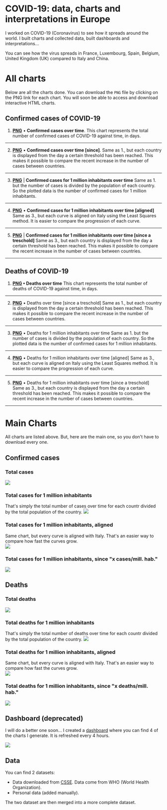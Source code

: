 # COVID-19: data, charts and interpretations in Europe
I worked on COVID-19 (Coronavirus) to see how it spreads around the world. I built charts and collected data, built dashboards and interpretations...

You can see how the virus spreads in France, Luxembourg, Spain, Belgium, United Kingdom (UK) compared to Italy and China.
# All charts
Below are all the charts done. You can download the `PNG` file by clicking on the PNG link for each chart. You will soon be able to access and download interactive HTML charts.

## Confirmed cases of COVID-19

1. **[PNG](https://raw.githubusercontent.com/rozierguillaume/covid-19/master/images/charts/cases.png)** • **Confirmed cases over time**.
This chart represents the total number of confirmed cases of COVID-19 against time, in days.
***

2. **[PNG](https://raw.githubusercontent.com/rozierguillaume/covid-19/master/images/charts/cases_since.png)** • **Confirmed cases over time [since]**.
Same as 1., but each country is displayed from the day a certain threshold has been reached. This makes it possible to compare the recent increase in the number of cases between countries.
***

3. **[PNG](https://raw.githubusercontent.com/rozierguillaume/covid-19/master/images/charts/cases_per_1m_inhabitant.png)** | **Confirmed cases for 1 million inhabitants over time**
Same as 1. but the number of cases is divided by the population of each country. So the plotted data is the number of confirmed cases for 1 million inhabitants.
***

4. **[PNG](https://raw.githubusercontent.com/rozierguillaume/covid-19/master/images/charts/cases_per_1m_inhabitant_aligned.png)** • **Confirmed cases for 1 million inhabitants over time [aligned]**
Same as 3., but each curve is aligned on Italy using the Least Squares method. It is easier to compare the progression of each curve.
***

5. **[PNG](https://raw.githubusercontent.com/rozierguillaume/covid-19/master/images/charts/cases_per_1m_inhabitant_since.png)** | **Confirmed cases for 1 million inhabitants over time [since a treschold]**
Same as 3., but each country is displayed from the day a certain threshold has been reached. This makes it possible to compare the recent increase in the number of cases between countries.
***

## Deaths of COVID-19

1. **[PNG](https://raw.githubusercontent.com/rozierguillaume/covid-19/master/images/charts/deaths.png) • Deaths over time**
This chart represents the total number of deaths of COVID-19 against time, in days.
***

2. **[PNG](https://raw.githubusercontent.com/rozierguillaume/covid-19/master/images/charts/deaths_since.png)** •  Deaths over time [since a treschold]
Same as 1., but each country is displayed from the day a certain threshold has been reached. This makes it possible to compare the recent increase in the number of cases between countries.
***

3. **[PNG](https://raw.githubusercontent.com/rozierguillaume/covid-19/master/images/charts/deaths_per_1m_inhabitant.png)** •  Deaths for 1 million inhabitants over time
Same as 1. but the number of cases is divided by the population of each country. So the plotted data is the number of confirmed cases for 1 million inhabitants.
***

4. **[PNG](https://raw.githubusercontent.com/rozierguillaume/covid-19/master/images/charts/deaths_per_1m_inhabitant_aligned.png)** •  Deaths for 1 million inhabitants over time [aligned]
Same as 3., but each curve is aligned on Italy using the Least Squares method. It is easier to compare the progression of each curve.
***

5. **[PNG](https://raw.githubusercontent.com/rozierguillaume/covid-19/master/images/charts/deaths_per_1m_inhabitant_since.png)** • Deaths for 1 million inhabitants over time [since a treschold]
Same as 3., but each country is displayed from the day a certain threshold has been reached. This makes it possible to compare the recent increase in the number of cases between countries.
***

# Main Charts
All charts are listed above. But, here are the main one, so you don't have to download every one.

## Confirmed cases
### Total cases
![](./images/charts/cases.png)

### Total cases for 1 million inhabitants
That's simply the total number of cases over time for each countr divided by the total population of the country.
![](./images/charts/cases_per_1m_inhabitant.png)

### Total cases for 1 million inhabitants, aligned
Same chart, but every curve is aligned with Italy. That's an easier way to compare how fast the curves grow.  
![](./images/charts/cases_per_1m_inhabitant_aligned.png)

### Total cases for 1 million inhabitants, since "x cases/mill. hab."
![](./images/charts/cases_per_1m_inhabitant_since.png)

## Deaths
### Total deaths
![](./images/charts/deaths.png)

### Total deaths for 1 million inhabitants
That's simply the total number of deaths over time for each countr divided by the total population of the country.
![](./images/charts/deaths_per_1m_inhabitant.png)

### Total deaths for 1 million inhabitants, aligned
Same chart, but every curve is aligned with Italy. That's an easier way to compare how fast the curves grow.  
![](./images/charts/deaths_per_1m_inhabitant_aligned.png)

### Total deaths for 1 million inhabitants, since "x deaths/mill. hab."
![](./images/charts/deaths_per_1m_inhabitant_since.png)

## Dashboard (deprecated)
I will do a better one soon...
I created a [dashboard](https://plot.ly/dashboard/worldice:14/) where you can find 4 of the charts I generate. It is refreshed every 4 hours.

![](./images/dashboard.png)

## Data
You can find 2 datasets:
- Data downloaded from [CSSE](https://github.com/CSSEGISandData/COVID-19). Data come from WHO (World Health Organization).
- Personal data (added manually).

The two dataset are then merged into a more complete dataset.
